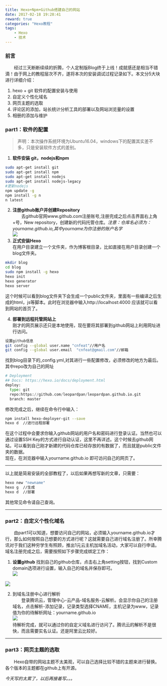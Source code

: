 ```yaml
---
title: Hexo+Npm+Github搭建自己的网站
date: 2017-02-18 19:28:41
reward: true
categories: "Hexo教程"
tags:
	- Hexo
	- 技术
---
```

### 前言  

&emsp;&emsp;经过三天断断续续的折腾，个人定制版Blog终于上线！成就感还是相当不错滴！由于网上的教程层次不齐，遂将本次的安装调试过程记录如下。本文分5大块进行详细介绍：  
1. hexo + git 软件的配置安装与使用
2. 自定义个性化域名
3. 网页主题的选取
4. 评论区的添加，站长统计分析工具的部署以及网站浏览量的设置
5. 相册的添加与维护   

<!--more-->

### part1：软件的配置
> 声明：本次操作系统环境为Ubuntu16.04，windows下的配置其实差不多，只是安装软件方式的差别。

1. **软件安装 git，nodejs和npm**   
``` bash
sudo apt-get install git  
sudo apt-get install npm  
sudo apt-get install nodejs  
sudo apt-get install nodejs-legacy  
#更新nodejs  
npm update -g  
npm install -g n  
n latest
```

2. **注册github账户并创建Repository**  
&emsp;&emsp;去github官网www.github.com注册账号,注册完成之后点击界面右上角+号，New repository，创建新的代码托管仓库。*注意：仓库名必须为：yourname.github.io,其中yourname为你注册的账户名字*     
![](http://i1.piimg.com/567571/e2856a7a63dca8c1.png)
3. **正式安装Hexo**  
在用户目录建立一个文件夹，作为博客根目录，比如直接在用户目录创建一个blog文件夹。  
``` bash
mkdir blog  
cd blog  
sudo npm install -g hexo  
hexo init
hexo generator  
hexo server
```
这个时候可以看到blog文件夹下会生成一个public文件夹，里面有一些编译之后生成的html，js等脚本。此时在浏览器中输入http://localhost:4000 应该就可以看到网站的首页了。  

4. **部署到远程托管网站上**  
刚才的网页展示还只是本地使用，现在要将其部署到github网站上利用网址进行访问。  
``` bash
设置github信息
git config --global user.name "cnfeat"//用户名
git config --global user.email  "cnfeat@gmail.com"//邮箱
```
找到blog目录下的_config.yml,对其进行一些配置修改，必须修改的地方为最后。其中repo改为自己的网址
``` python
# Deployment
## Docs: https://hexo.io/docs/deployment.html
deploy:
  type: git
  repo:https://github.com/leopardpan/leopardpan.github.io.git
  branch: master
```  
修改完成之后，继续在命令行中输入：  
``` bash
npm install hexo-deployer-git --save  
hexo d  //进行远程部署
```  
在这个过程中会要求你输入github网站的用户名和密码进行登录认证。当然也可以通过设置SSH Key的方式进行自动认证，这里不再详述。这个时候去github网站，可以看到自己刚才新建的代码仓库已经存放的有数据了，而且就是public文件夹的数据。  
现在，在浏览器中输入yourname.github.io 即可访问自己的网页了。

---  
以上就是简易安装的全部教程了，以后如果再想写新的文章，只需要：  
``` bash
hexo new "newname"
hexo g  //生成
hexo d  //部署
```   
其他常见命令请自己查询。

---  
### part2：自定义个性化域名  
&emsp;&emsp;由part1可以知道，想要访问自己的网站，必须输入yourname.github.io才行，那么如何按照自己想要的方式进行呢？这就需要自己进行域名注册了。所幸腾讯对于我们这种穷学生有照顾，推出1元云主机加域名活动，大家可以自行申请。  
域名注册完成之后，需要按照如下步骤完成绑定工作：   
1. **设置github**
找到自己的github仓库，点击右上角setting按钮，找到Custom domain选项进行设置，输入自己的域名并保存即可。  
![](http://i1.piimg.com/567571/438f634b71aaf9aa.png)   

![](http://p1.bqimg.com/567571/6d344aca7b57c285.png)  

2. 到域名注册中心进行解析  
&emsp;&emsp;登录腾讯云，管理中心-云产品-域名服务-云解析。会显示你自己的注册域名，点击解析-添加记录，记录类型选择CNAME，主机记录为www，记录值为你的待解析网址：yourname.github.io  
![](http://i1.piimg.com/567571/b5b006033b421ac3.png)   
待解析完成，就可以通过你的自定义域名进行访问了。腾讯云的解析不是很快，而且需要实名认证。还是阿里云比较好。  

---  
### part3：网页主题的选取  
&emsp;&emsp;Hexo自带的网站主题不太美观，可以自己选择比较不错的主题来进行替换。各个版本的主题都在github上有开源。   

*今天写的太累了，以后再接着写。。。*
